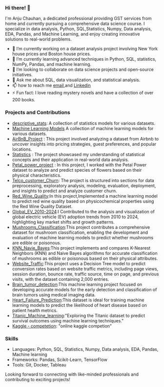 ### Hi there! 👋

I'm Anju Chauhan, a dedicated professional providing GST services from home and currently pursuing a comprehensive data science course. I specialize in data analysis, Python, SQL,Statistics, Numpy, Data analysis, EDA, Pandas, and Machine Learning, and enjoy creating innovative solutions to real-world problems.

- 🔭 I’m currently working on a dataset analysis project involving New York house prices and Boston house prices.
- 🌱 I’m currently learning advanced techniques in Python, SQL, statistics, NumPy, Pandas, and machine learning.
- 👯 I’m looking to collaborate on data science projects and open-source initiatives.
- 💬 Ask me about SQL, data visualization, and statistical analysis.
- 📫 how to reach me [email](mabhagwatikripa@gmail.com),and [Linkedin](https://www.linkedin.com/public-profile/settings?lipi=urn%3Ali%3Apage%3Ad_flagship3_profile_self_edit_contact-info%3BFdldHJMzRBeYaUVbYrAwYA%3D%3D)
- ⚡ Fun fact: I love reading mystery novels and have a collection of over 200 books.

### Projects and Contributions
- [descriptive_stats](/https://github.com/Anju15Chauhan/descriptive-stats): A collection of statistics models for various datasets.
- [Machine Learning Models](/https://github.com/Anju15Chauhan/Machine_Learning) A collection of machine learning models for various datasets.
- [AirBnB_Project](/https://github.com/Anju15Chauhan/AirBnB) : This project involved analyzing a dataset from Airbnb to uncover insights into pricing strategies, guest preferences, and popular locations.
- [Statistics](/https://github.com/Anju15Chauhan/Statistics) : The project showcased my understanding of statistical concepts and their application in real-world data analysis.
- [Petal_power_project](/https://github.com/Anju15Chauhan/Petal_power_project) : In this project, I worked with the Petal Power dataset to analyze and predict species of flowers based on their physical characteristics.
- [Telco_customer_Churn](/https://github.com/Anju15Chauhan/Machine_Learning): The project is structured into sections for data preprocessing, exploratory analysis, modeling, evaluation, deployment, and insights to predict and analyze customer churn.
- [Red_Wine_Quality](https://github.com/Anju15Chauhan/Red_Wine_quality):In this project,Implemented a machine learning model to predict red wine quality based on physicochemical properties using the Red Wine Quality Dataset.
- [Global_EV_2010-2024](https://github.com/Anju15Chauhan/Global_EV_2024):I Contributed to the analysis and visualization of global electric vehicle (EV) adoption trends from 2010 to 2024, highlighting key market shifts and growth patterns.
- [Mushrooms_Classification](https://github.com/Anju15Chauhan/Mushroom_Classification):This project contributes a comprehensive dataset for mushroom classification, enabling the development and evaluation of machine learning models to predict whether mushrooms are edible or poisonous.
- [KNN_Navie_Bayes](https://github.com/Anju15Chauhan/Machine_Learning/blob/main/KNN_NaiveBayes.ipynb):This project implements and compares K-Nearest Neighbors (KNN) and Naive Bayes algorithms for accurate classification of mushrooms as edible or poisonous based on their physical attributes.
- [Website_Traffic](https://github.com/Anju15Chauhan/Website_Traffic):This project uses a Decision Tree model to predict conversion rates based on website traffic metrics, including page views, session duration, bounce rate, traffic source, time on page, and previous visits, with the dataset containing 2,000 entries.
- [Brain_tumor_detection](https://github.com/Anju15Chauhan/Brain_Tumor_Detection/tree/main):This machine learning project focused on developing accurate models for the early detection and classification of brain tumors using medical imaging data.
- [Heart_Failure_Prediction](https://github.com/Anju15Chauhan/Heart-Failure-Prediction):This dataset is ideal for training machine learning models to predict the likelihood of heart disease based on patient health metrics.
- [Titanic_Machine_learning](https://github.com/Anju15Chauhan/Titanic_Machine_Learning):"Exploring the Titanic dataset to predict survival outcomes using machine learning techniques."
- [Kaggle - competetion](https://github.com/Anju15Chauhan/Kaggle_competetion): "online kaggle competion"


### Skills
- Languages: Python, SQL, Statistics, Numpy, Data analysis, EDA, Pandas, Machine learning
- Frameworks: Pandas, Scikit-Learn, TensorFlow
- Tools: Git, Docker, Tableau

Looking forward to connecting with like-minded professionals and contributing to exciting projects!

